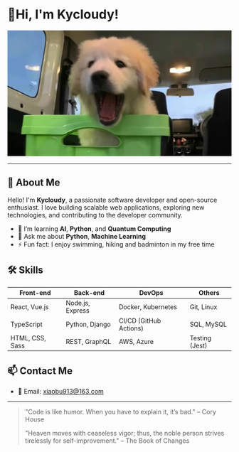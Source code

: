 #  👋Hi, I'm Kycloudy!

![Kycloudy Photo](./Kycloudy%27s%20photo.jpg)

---

## 👋 About Me

Hello! I'm **Kycloudy**, a passionate software developer and open-source enthusiast. I love building scalable web applications, exploring new technologies, and contributing to the developer community.

- 🌱 I’m learning **AI**, **Python**, and **Quantum Computing**
- 💬 Ask me about **Python**, **Machine Learning**
- ⚡ Fun fact: I enjoy swimming, hiking and badminton in my free time

## 🛠️ Skills

| Front-end        | Back-end       | DevOps          | Others           |
| ---------------- | -------------- | --------------- | ---------------- |
| React, Vue.js    | Node.js, Express | Docker, Kubernetes | Git, Linux      |
| TypeScript       | Python, Django | CI/CD (GitHub Actions) | SQL, MySQL      |
| HTML, CSS, Sass  | REST, GraphQL  | AWS, Azure      | Testing (Jest)   |


## 📫 Contact Me

- 📧 Email: [xiaobu913@163.com](mailto:xiaobu913@163.com)

---

> "Code is like humor. When you have to explain it, it’s bad." – Cory House
>
> "Heaven moves with ceaseless vigor; thus, the noble person strives tirelessly for self-improvement." – The Book of Changes


